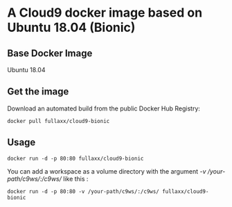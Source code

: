 # A Cloud9 docker image based on Ubuntu 18.04 (Bionic)

## Base Docker Image
Ubuntu 18.04

## Get the image

Download an automated build from the public Docker Hub Registry:

    docker pull fullaxx/cloud9-bionic

## Usage

    docker run -d -p 80:80 fullaxx/cloud9-bionic

You can add a workspace as a volume directory with the argument *-v /your-path/c9ws/:/c9ws/* like this :

    docker run -d -p 80:80 -v /your-path/c9ws/:/c9ws/ fullaxx/cloud9-bionic
